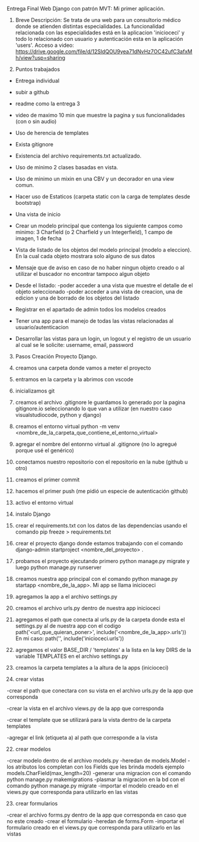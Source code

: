 Entrega Final
Web Django con patrón MVT: Mi primer aplicación.

1. Breve Descripción:
Se trata de una web para un consultorio médico donde se atienden distintas especialidades. La funcionalidad relacionada con las especialidades está en la aplicacion 'inicioceci' y todo lo relacionado con usuario y autenticación esta en la aplicación 'users'.
Acceso a video: 
https://drive.google.com/file/d/12SldQOU9yea71dNvHz7OC42ufC3afxMh/view?usp=sharing


2. Puntos trabajados

* Entrega individual
* subir a github
* readme como la entrega 3
* video de maximo 10 min que muestre la pagina y sus funcionalidades (con o sin audio)
* Uso de herencia de templates
* Exista gitignore
* Existencia del archivo requirements.txt actualizado.
* Uso de minimo 2 clases basadas en vista.
* Uso de minimo un mixin en una CBV y un decorador en una view comun.
* Hacer uso de Estaticos (carpeta static con la carga de templates desde bootstrap)
* Una vista de inicio
* Crear un modelo principal que contenga los siguiente campos como minimo: 3 Charfield (o 2 Charfield y un Integerfield), 1 campo de imagen, 1 de fecha
* Vista de listado de los objetos del modelo principal (modelo a eleccion). En la cual cada objeto mostrara solo alguno de sus datos
* Mensaje que de aviso en caso de no haber ningun objeto creado o al utilizar el buscador no encontrar tampoco algun objeto
* Desde el listado:
-poder acceder a una vista que muestre el detalle de el objeto seleccionado
-poder acceder a una vista de creacion, una de edicion y una de borrado de los objetos del listado

* Registrar en el apartado de admin todos los modelos creados

* Tener una app para el manejo de todas las vistas relacionadas al usuario/autenticacion

* Desarrollar las vistas para un login, un logout y el registro de un usuario al cual se le solicite: username, email, password



3. Pasos Creación Proyecto Django.

1. creamos una carpeta donde vamos a meter el proyecto

2. entramos en la carpeta y la abrimos con vscode

3. inicializamos git

4. creamos el archivo .gitignore le guardamos lo generado por la pagina gitignore.io seleccionando lo que van a utilizar (en nuestro caso visualstudiocode, python y django)

5. creamos el entorno virtual python -m venv <nombre_de_la_carpeta_que_contiene_el_entorno_virtual>

6. agregar el nombre del entonrno virtual al .gitignore (no lo agregué porque usé el genérico)

7. conectamos nuestro repositorio con el repositorio en la nube (github u otro)

8. creamos el primer commit

9. hacemos el primer push (me pidió un especie de autenticación github)

10. activo el entorno virtual

11. instalo Django

12. crear el requirements.txt con los datos de las dependencias usando el comando pip freeze > requirements.txt

13. crear el proyecto django donde estamos trabajando con el comando django-admin startproject <nombre_del_proyecto> .
14. probamos el proyecto ejecutando primero python manage.py migrate y luego python manage.py runserver

15. creamos nuestra app principal con el comando python manage.py startapp <nombre_de_la_app>. Mi app se llama inicioceci

16. agregamos la app a el archivo settings.py

17. creamos el archivo urls.py dentro de nuestra app inicioceci

18. agregamos el path que conecta al urls.py de la carpeta donde esta el settings.py al de nuestra app con el codigo path('<url_que_quieran_poner>', include('<nombre_de_la_app>.urls'))
En mi caso: path('', include('inicioceci.urls'))

19. agregamos el valor BASE_DIR / 'templates' a la lista en la key DIRS de la variable TEMPLATES en el archivo settings.py

20. creamos la carpeta templates a la altura de la apps (inicioceci)

21. crear vistas

 -crear el path que conectara con su vista en el archivo urls.py de la app que corresponda

 -crear la vista en el archivo views.py de la app que corresponda

 -crear el template que se utilizará para la vista dentro de la carpeta templates
 
 -agregar el link (etiqueta a) al path que corresponde a la vista

22. crear modelos

-crear modelo dentro de el archivo models.py
-heredan de models.Model
-los atributos los completan con los Fields que les brinda models ejemplo models.CharField(max_length=20)
-generar una migracion con el comando python manage.py makemigrations
-plasmar la migracion en la bd con el comando python manage.py migrate
-importar el modelo creado en el views.py que corresponda para utilizarlo en las vistas

23. crear formularios

-crear el archivo forms.py dentro de la app que corresponda en caso que no este creado
-crear el formulario
-heredan de forms.Form
-importar el formulario creado en el views.py que corresponda para utilizarlo en las vistas
